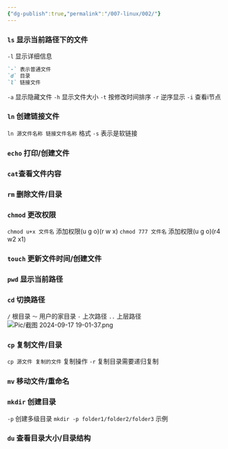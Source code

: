 ```yaml
---
{"dg-publish":true,"permalink":"/007-linux/002/"}
---
```


### `ls` 显示当前路径下的文件
`-l` 显示详细信息
```markdown
`-` 表示普通文件
`d` 目录
`l` 链接文件
```
`-a` 显示隐藏文件
`-h` 显示文件大小
`-t` 按修改时间排序
`-r` 逆序显示
`-i` 查看i节点

### `ln` 创建链接文件
`ln 源文件名称 链接文件名称` 格式
`-s` 表示是软链接

###  `echo` 打印/创建文件
### `cat`查看文件内容
###  `rm` 删除文件/目录 

### `chmod` 更改权限
`chmod u+x 文件名` 添加权限(u g o)(r w x)
`chmod 777 文件名` 添加权限(u g o)(r4  w2  x1)
### `touch` 更新文件时间/创建文件
### `pwd` 显示当前路径
### `cd` 切换路径
`/`  根目录
`～`  用户的家目录
`-`  上次路径
`..` 上层路径
![Pic/截图 2024-09-17 19-01-37.png](/img/user/Pic/%E6%88%AA%E5%9B%BE%202024-09-17%2019-01-37.png)

### `cp` 复制文件/目录
`cp 源文件 复制的文件` 复制操作
`-r` 复制目录需要递归复制
### `mv` 移动文件/重命名
### `mkdir` 创建目录
`-p` 创建多级目录
`mkdir -p folder1/folder2/folder3` 示例
### `du` 查看目录大小/目录结构

